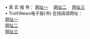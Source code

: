 &#8226; 真 实 报 导：
<a href="http://app365.ga:81/read/" target="_blank">网址一</a>
　<a href="http://tv555.cf/" target="_blank">网址二</a>
　<a href="http://qq404.cf/read/" target="_blank">网址三</a>
　<br />
&#8226; TruthNews电子报(书) 在线阅读网址：<br />
  <a href="http://app365.ga:81/read/" target="_blank">网址一</a><br />
  <a href="http://tv555.cf/" target="_blank">网址二</a><br />
<a href="http://qq404.cf/read/" target="_blank">网址三</a><br />
